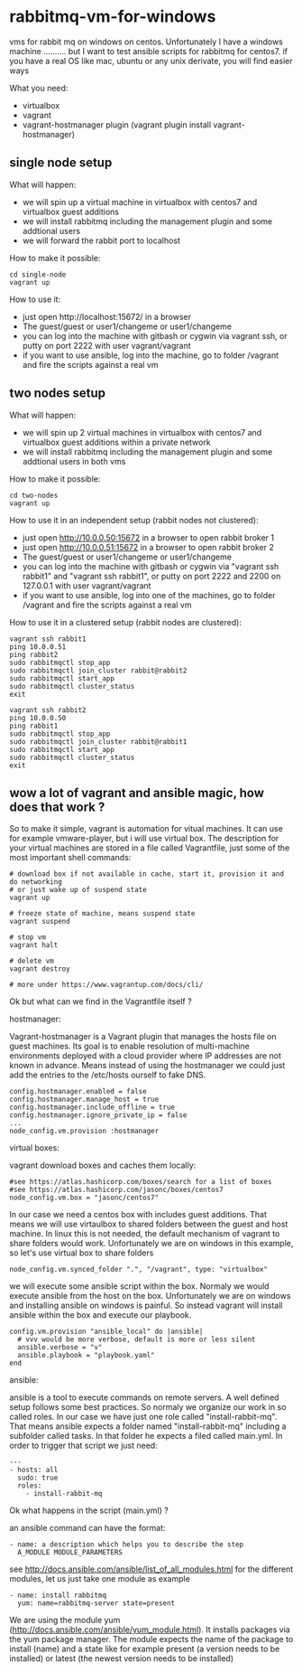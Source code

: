 # rabbitmq-vm-for-windows

vms for rabbit mq on windows on centos.
Unfortunately I have a windows machine .......... but I want to test ansible scripts for rabbitmq for centos7.
if you have a real OS like mac, ubuntu or any unix derivate, you will find easier ways

What you need:

* virtualbox
* vagrant
* vagrant-hostmanager plugin (vagrant plugin install vagrant-hostmanager)

## single node setup

What will happen:

* we will spin up a virtual machine in virtualbox with centos7 and virtualbox guest additions
* we will install rabbitmq including the management plugin and some addtional users
* we will forward the rabbit port to localhost

How to make it possible:

    cd single-node
    vagrant up

How to use it:

* just open http://localhost:15672/ in a browser
* The guest/guest or user1/changeme or user1/changeme
* you can log into the machine with gitbash or cygwin via vagrant ssh, or putty on port 2222 with user vagrant/vagrant
* if you want to use ansible, log into the machine, go to folder /vagrant and fire the scripts against a real vm

## two nodes setup

What will happen:

* we will spin up 2 virtual machines in virtualbox with centos7 and virtualbox guest additions within a private network
* we will install rabbitmq including the management plugin and some addtional users in both vms

How to make it possible:

    cd two-nodes
    vagrant up

How to use it in an independent setup (rabbit nodes not clustered):

* just open http://10.0.0.50:15672 in a browser to open rabbit broker 1
* just open http://10.0.0.51:15672 in a browser to open rabbit broker 2
* The guest/guest or user1/changeme or user1/changeme
* you can log into the machine with gitbash or cygwin via "vagrant ssh rabbit1" and "vagrant ssh rabbit1", or putty on port 2222 and 2200 on 127.0.0.1 with user vagrant/vagrant
* if you want to use ansible, log into one of the machines, go to folder /vagrant and fire the scripts against a real vm

How to use it in a clustered setup (rabbit nodes are clustered):

    vagrant ssh rabbit1
    ping 10.0.0.51
    ping rabbit2
    sudo rabbitmqctl stop_app
    sudo rabbitmqctl join_cluster rabbit@rabbit2
    sudo rabbitmqctl start_app
    sudo rabbitmqctl cluster_status
    exit

    vagrant ssh rabbit2
    ping 10.0.0.50
    ping rabbit1
    sudo rabbitmqctl stop_app
    sudo rabbitmqctl join_cluster rabbit@rabbit1
    sudo rabbitmqctl start_app
    sudo rabbitmqctl cluster_status
    exit

## wow a lot of vagrant and ansible magic, how does that work ?

So to make it simple, vagrant is automation for vitual machines.
It can use for example vmware-player, but i will use virtual box.
The description for your virtual machines are stored in a file called Vagrantfile, 
just some of the most important shell commands:

	# download box if not available in cache, start it, provision it and do networking
	# or just wake up of suspend state
	vagrant up
    
    # freeze state of machine, means suspend state
    vagrant suspend
    
    # stop vm
    vagrant halt
    
    # delete vm
    vagrant destroy

    # more under https://www.vagrantup.com/docs/cli/

Ok but what can we find in the Vagrantfile itself ?

hostmanager:

Vagrant-hostmanager is a Vagrant plugin that manages the hosts file on guest machines. Its goal is to enable resolution of multi-machine environments deployed with a cloud provider where IP addresses are not known in advance. Means instead of using the hostmanager we could just add the entries to the /etc/hosts ourself to fake DNS.

    config.hostmanager.enabled = false
    config.hostmanager.manage_host = true
    config.hostmanager.include_offline = true
    config.hostmanager.ignore_private_ip = false
    ...
    node_config.vm.provision :hostmanager

virtual boxes:

vagrant download boxes and caches them locally:

    #see https://atlas.hashicorp.com/boxes/search for a list of boxes
    #see https://atlas.hashicorp.com/jasonc/boxes/centos7 
    node_config.vm.box = "jasonc/centos7"

In our case we need a centos box with includes guest additions.
That means we will use virtaulbox to shared folders between the guest and host machine.
In linux this is not needed, the default mechanism of vagrant to share folders would work.
Unfortunately we are on windows in this example, so let's use virtual box to share folders

    node_config.vm.synced_folder ".", "/vagrant", type: "virtualbox"
      
we will execute some ansible script within the box.
Normaly we would execute ansible from the host on the box.
Unfortunately we are on windows and installing ansible on windows is painful.
So instead vagrant will install ansible within the box and execute our playbook. 

    config.vm.provision "ansible_local" do |ansible|
      # vvv would be more verbose, default is more or less silent
      ansible.verbose = "v"
      ansible.playbook = "playbook.yaml"
    end

ansible:

ansible is a tool to execute commands on remote servers.
A well defined setup follows some best practices.
So normaly we organize our work in so called roles.
In our case we have just one role called "install-rabbit-mq".
That means ansible expects a folder named "install-rabbit-mq" including a subfolder called tasks.
In that folder he expects a filed called main.yml. In order to trigger that script we just need:

    ---
    - hosts: all
      sudo: true
      roles:
        - install-rabbit-mq

Ok what happens in the script (main.yml) ?

an ansible command can have the format:

    - name: a description which helps you to describe the step
      A_MODULE MODULE_PARAMETERS
      
see http://docs.ansible.com/ansible/list_of_all_modules.html for the different modules, let us just take one module as example

    - name: install rabbitmq
      yum: name=rabbitmq-server state=present

We are using the module yum (http://docs.ansible.com/ansible/yum_module.html).
It installs packages via the yum package manager.
The module expects the name of the package to install (name) and a state like for example present (a version needs to be installed) or latest (the newest version needs to be installed)



